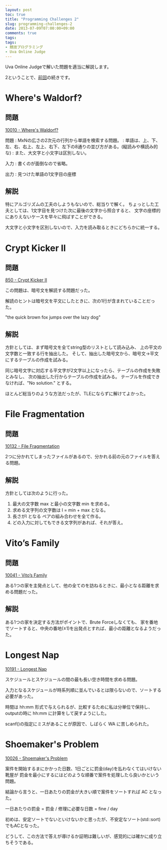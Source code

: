 ```yaml
---
layout: post
toc: true
title: "Programming Challenges 2"
slug: programming-challenges-2
date: 2013-07-09T07:00:00+09:00
comments: true
tags:
tags:
- 競技プログラミング
- Uva Online Judge
---
```


Uva Online Judgeで解いた問題を適当に解説します。

2ということで、[前回](/blog/2013/06/06/programming-challenges-1/)の続きです。

# Where's Waldorf?

## 問題

[10010 - Where's Waldorf?](http://uva.onlinejudge.org/index.php?option=com_onlinejudge&Itemid=8&category=31&page=show_problem&problem=951)

問題
: MxNの広さの2次元の行列から単語を検索する問題。
: 単語は、上、下、左、右、右上、左上、右下、左下の8通りの並び方がある。(縦読みや横読み的な)
: また、大文字と小文字は区別しない。

入力
: 書くのが面倒なので省略。

出力
: 見つけた単語の1文字目の座標

## 解説

特にアルゴリズムの工夫のしようもないので、総当りで解く。
ちょっとした工夫としては、1文字目を見つけた次に最後の文字から照合すると、
文字の座標的にありえないケースを早々に飛ばすことができる。

大文字と小文字を区別しないので、入力を読み取るときにどちらかに統一する。

<!--more-->

# Crypt Kicker II

## 問題

[850 - Crypt Kicker II](http://uva.onlinejudge.org/index.php?option=com_onlinejudge&Itemid=8&category=31&page=show_problem&problem=791)

この問題は、暗号文を解読する問題だった。

解読のヒントは暗号文を平文にしたときに、次の1行が含まれていることだった。

"the quick brown fox jumps over the lazy dog"


## 解説

方針としては、まず暗号文を全てstring型のリストとして読み込み、
上の平文の文字数と一致する行を抽出した。
そして、抽出した暗号文から、暗号文→平文にするテーブルの作成を試みる。

同じ暗号文字に対応する平文字が2文字以上になったら、テーブルの作成を失敗とみなし、
次の抽出した行からテーブルの作成を試みる。
テーブルを作成できなければ、"No solution." とする。

ほとんど総当りのような方法だったが、TLEにならずに解けてよかった。

# File Fragmentation

## 問題

[10132 - File Fragmentation](http://uva.onlinejudge.org/index.php?option=com_onlinejudge&Itemid=8&category=31&page=show_problem&problem=1073)

2つに分かれてしまったファイルがあるので、分かれる前の元のファイルを答える問題。

## 解説

方針としては次のように行った。

1. 最大の文字数 max と最小の文字数 min を求める。
2. 求める文字列の文字数は l = min + max となる。
3. 長さがl となる ペアの組み合わせを全て作る。
4. どの入力に対してもできる文字列があれば、それが答え。

# Vito’s Family

## 問題

[10041 - Vito’s Family](http://uva.onlinejudge.org/index.php?option=com_onlinejudge&Itemid=8&category=32&page=show_problem&problem=982)

ある1つの家を主発点として、他の全てのを訪ねるときに、最小となる距離を求める問題だった。

## 解説

ある1つの家を決定する方法がポイントで、Brute Forceしなくても、
家を番地でソートすると、中央の番地(±1)を出発点とすれば、最小の距離となるようだった。

# Longest Nap

[10191 - Longest Nap](http://uva.onlinejudge.org/index.php?option=com_onlinejudge&Itemid=8&category=32&page=show_problem&problem=1132)

スケジュールとスケジュールの間の最も長い空き時間を求める問題。

入力となるスケジュールが時系列順に並んでいるとは限らないので、ソートする必要があった。

時間は hh:mm 形式で与えられるが、比較するために私は分単位で保持し、
outputの時に hh:mm に計算をして戻すようにした。

scanf()の指定にミスがあることが原因で、しばらく WA に苦しめられた。

# Shoemaker's Problem

[10026 - Shoemaker's Problem](http://uva.onlinejudge.org/index.php?option=com_onlinejudge&Itemid=8&category=32&page=show_problem&problem=967)

案件を開始するまにかかった日数、1日ごとに罰金(day)を払わなくてはいけない靴屋が
罰金を最小にするにはどのような順番で案件を処理したら良いかという問題。

結論から言うと、一日あたりの罰金が大きい順で案件をソートすれば AC となった。

一日あたりの罰金 = 罰金 / 修理に必要な日数 = fine / day

初めは、安定ソートでないといけないかと思ったが、不安定なソート(std::sort)でもACとなった。

どうして、この方法で答えが導けるか証明は難しいが、感覚的には確かに成り立ちそうである。
